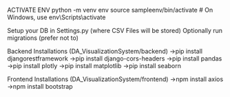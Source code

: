 ACTIVATE ENV 
python -m venv env
source sampleenv/bin/activate  # On Windows, use env\Scripts\activate

Setup your DB in Settings.py (where CSV Files will be stored)
Optionally run migrations (prefer not to)

Backend Installations (DA_VisualizationSystem/backend)
->pip install djangorestframework
->pip install django-cors-headers
->pip install pandas
->pip install plotly
->pip install matplotlib
->pip install seaborn

Frontend Installations (DA_VisualizationSystem/frontend)
->npm install axios
->npm install bootstrap

